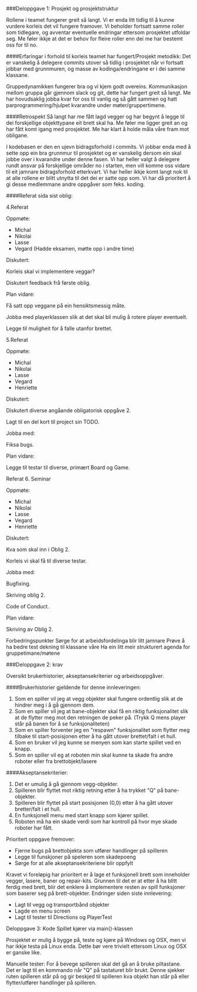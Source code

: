 ###Deloppgave 1: Prosjekt og prosjektstruktur

Rollene i teamet fungerer greit så langt. Vi er enda litt tidlig til å kunne vurdere korleis det vil fungere framover. 
Vi beholder fortsatt samme roller som tidlegare, og avventar eventuelle endringar ettersom prosjektet utfoldar seg. Me
føler ikkje at det er behov for fleire roller enn dei me har bestemt oss for til no.

####Erfaringar i forhold til korleis teamet har fungert/Prosjekt metodikk: 
Det er vanskelig å delegere commits utover så tidlig i prosjektet når vi fortsatt jobbar med grunnmuren, 
og masse av kodinga/endringane er i dei samme klassane.

Gruppedynamikken fungerer bra og vi kjem godt overeins.
Kommunikasjon mellom gruppa går gjennom slack og git, dette har fungert greit så langt.
Me har hovudsaklig jobba kvar for oss til vanlig og så gått sammen og hatt parprogrammering/hjulpet 
kvarandre under møter/gruppertimene.

####Retrospekt
Så langt har me fått lagd vegger og har begynt å legge til dei forskjellige objekttypane eit brett skal ha. Me 
føler me ligger greit an og har fått komt igang med prosjektet. Me har klart å holde måla våre fram mot obligane.


I kodebasen er den en ujevn bidragsforhold i commits. Vi jobbar enda med å sette opp ein bra grunnmur til prosjektet og er vanskelig
dersom ein skal jobbe over i kvarandre under denne fasen. Vi har heller valgt å delegere rundt ansvar på forskjellige områder no i 
starten, men vill komme oss vidare til eit jamnare bidragsforhold etterkvart. Vi har heller ikkje komt langt nok til at alle rollene
er blitt utnytta til det dei er satte opp som. Vi har då prioritert å gi desse medlemmane andre oppgåver som feks. koding.


####Referat sida sist oblig:

4.Referat

Oppmøte:
-   Michal
-   Nikolai
-   Lasse
-   Vegard (Hadde eksamen, møtte opp i andre time)

Diskutert:

Korleis skal vi implementere veggar?

Diskutert feedback frå første oblig.

Plan vidare:

Få satt opp veggane på ein hensiktsmessig måte.

Jobba med playerklassen slik at det skal bli mulig å rotere player eventuelt.

Legge til muligheit for å falle utanfor brettet.

5.Referat

Oppmøte:
-   Michal
-   Nikolai
-   Lasse
-   Vegard
-   Henriette

Diskutert:

Diskutert diverse angåande obligatorisk oppgåve 2.

Lagt til en del kort til project sin TODO.

Jobba med:

Fiksa bugs.

Plan vidare:

Legge til testar til diverse, primært Board og Game.

Referat 6. Seminar

Oppmøte:
-   Michal
-   Nikolai
-   Lasse
-   Vegard
-   Henriette

Diskutert:

Kva som skal inn i Oblig 2.

Korleis vi skal få til diverse testar.

Jobba med:

Bugfixing.

Skriving oblig 2.

Code of Conduct.

Plan vidare:

Skriving av Oblig 2.

Forbedringspunkter
Sørge for at arbeidsfordelinga blir litt jamnare
Prøve å ha bedre test dekning til klassane våre
Ha ein litt meir strukturert agenda for gruppetimane/møtene

###Deloppgave 2: krav

Oversikt brukerhistorier, akseptansekriterier og arbeidsoppgåver.

####Brukerhistorier gjeldende for denne innleveringen:
1)  Som en spiller vil jeg at vegg objekter skal fungere ordentlig slik at de hindrer meg i å gå gjennom dem.
2)  Som en spiller vil jeg at bane-objekter skal få en riktig funksjonalitet slik at de flytter meg mot den retningen de peker på. (Trykk Q mens player står på banen for å se funksjonaliteten)
3)  Som en spiller forventer jeg en "respawn" funksjonalitet som flytter meg tilbake til start-posisjonen etter å ha gått utover brettet/falt i et hull.
4)  Som en bruker vil jeg kunne se menyen som kan starte spillet ved en knapp.
5)  Som en spiller vil eg at roboten min skal kunne ta skade fra andre roboter eller fra brettobjekt/lasere

####Akseptansekriterier:
1)  Det er umulig å gå gjennom vegg-objekter.
2)  Spilleren blir flyttet mot riktig retning etter å ha trykket "Q" på bane-objekter.
3)  Spilleren blir flyttet på start posisjonen (0,0) etter å ha gått utover bretter/falt i et hull.
4)  En funksjonell menu med start knapp som kjører spillet.
5)  Roboten må ha ein skade verdi som har kontroll på hvor mye skade roboter har fått.

Prioritert oppgave fremover:
-   Fjerne bugs på brettobjekta som utfører handlinger på spilleren
-   Legge til funskjoner på speleren som skadepoeng
-   Sørge for at alle akseptansekriteriene blir oppfylt

Kravet vi foreløpig har prioritert er å lage et funksjonell brett som inneholder vegger, lasere, baner og repair-kits.
Grunnen til det er at etter å ha blitt ferdig med brett, blir det enklere å implementere resten av spill funksjoner som baserer seg på brett-objekter.
Endringer siden siste innlevering:
-   Lagt til vegg og transportbånd objekter
-   Lagde en menu screen
-   Lagt til tester til Directions og PlayerTest

Deloppgave 3: Kode
Spillet kjører via main()-klassen

Prosjektet er mulig å bygge på, teste og kjøre på Windows og OSX, men vi har ikkje testa på Linux enda. Dette bør vere trivielt 
ettersom Linux og OSX er ganske like.

Manuelle tester:
For å bevege spilleren skal det gå an å bruke piltastane.
Det er lagt til en kommando når "Q" på tastaturet blir brukt. Denne sjekker ruten spilleren står på og gir 
beskjed til spilleren kva objekt han står på eller flytter/utfører handlinger på spilleren.
